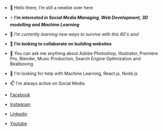 - 👋 Hello there, I’m still a newbie over here
 
- ⚡ ***I’m interested in Social Media Managing, Web Development, 3D modelling and Machine Learning***
 
- 🌱 *I’m currently learning new ways to survive with this 60's soul* 
 
- 💞️ **I’m looking to collaborate on building websites**
 
- 💬 You can ask me anything about Adobe Photoshop, Illustrator, Premiere Pro, Blender, Music Production, Search Engine Optimization and Beatboxing

- 🤔 I'm looking for help with Machine Learning, React.js, Node.js

- 📫 I'm always active on Social Media       
-    [Facebook](https://www.facebook.com/kreaturefx/)
-    [Instagram](https://www.instagram.com/kreaturecaged_fx/)
-    [Linkedin](https://www.linkedin.com/in/kreaturefxofficial/)
-    [Youtube](https://www.youtube.com/c/kreatureabstractdiagramfx)

<!---
KreatureFX/KreatureFX is a ✨ special ✨ repository because its `README.md` (this file) appears on your GitHub profile.
You can click the Preview link to take a look at your changes.
--->
